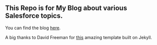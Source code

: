 ## This Repo is for My Blog about various Salesforce topics.

You can find the blog [here](https://ayusharma-dev.github.io/Salesforce-spices/).

A big thanks to David Freeman for [this](https://github.com/artemsheludko/flexible-jekyll) amazing template built on Jekyll.
